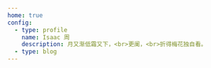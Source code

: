 ```yaml
---
home: true
config:
  - type: profile
    name: Isaac 周
    description: 月又渐低霜又下，<br>更阑，<br>折得梅花独自看。
  - type: blog
---
```

